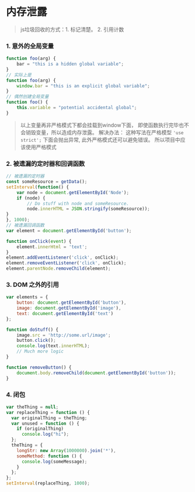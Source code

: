 # 内存泄露

> js垃圾回收的方式：1. 标记清楚。 2. 引用计数

### 1. 意外的全局变量

``` js
function foo(arg) {
    bar = "this is a hidden global variable";
}
// 实际上是
function foo(arg) {
    window.bar = "this is an explicit global variable";
}
// 偶然创建全局变量
function foo() {
    this.variable = "potential accidental global";
}
```

> 以上变量再非严格模式下都会挂载到window下面， 即使函数执行完毕也不会销毁变量，所以造成内存泄露。
> 解决办法： 这种写法在严格模型 `'use strict';` 下面会抛出异常, 此外严格模式还可以避免错误。  所以项目中应该使用严格模式

### 2. 被遗漏的定时器和回调函数

``` js
// 被遗漏的定时器
const someResource = getData();
setInterval(function() {
    var node = document.getElementById('Node');
    if (node) {
        // Do stuff with node and someResource.
        node.innerHTML = JSON.stringify(someResource));
}
}, 1000);
// 被遗漏回调函数
var element = document.getElementById('button');

function onClick(event) {
    element.innerHtml = 'text';
}
element.addEventListener('click', onClick);
element.removeEventListener('click', onClick);
element.parentNode.removeChild(element);
```

### 3. DOM 之外的引用

``` js
var elements = {
    button: document.getElementById('button'),
    image: document.getElementById('image'),
    text: document.getElementById('text')
};

function doStuff() {
    image.src = 'http://some.url/image';
    button.click();
    console.log(text.innerHTML);
    // Much more logic
}

function removeButton() {
    document.body.removeChild(document.getElementById('button'));
}
```

### 4. 闭包

```js
var theThing = null;
var replaceThing = function () {
  var originalThing = theThing;
  var unused = function () {
    if (originalThing)
      console.log("hi");
  };
  theThing = {
    longStr: new Array(1000000).join('*'),
    someMethod: function () {
      console.log(someMessage);
    }
  };
};
setInterval(replaceThing, 1000);
```

